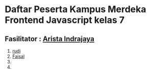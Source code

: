 # Daftar Peserta Kampus Merdeka Frontend Javascript kelas 7
## Fasilitator : [Arista Indrajaya](https://github.com/aindrajaya)
1. [rudi](https://github.com/rudi)
2. [Faisal](https://github.com/faisalkarim31)
3. 
4. 